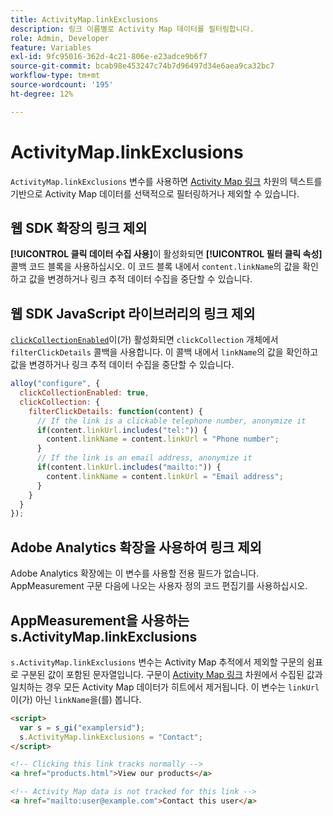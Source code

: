 ```yaml
---
title: ActivityMap.linkExclusions
description: 링크 이름별로 Activity Map 데이터를 필터링합니다.
role: Admin, Developer
feature: Variables
exl-id: 9fc95016-362d-4c21-806e-e23adce9b6f7
source-git-commit: bcab98e453247c74b7d96497d34e6aea9ca32bc7
workflow-type: tm+mt
source-wordcount: '195'
ht-degree: 12%

---
```


# ActivityMap.linkExclusions

`ActivityMap.linkExclusions` 변수를 사용하면 [Activity Map 링크](/help/components/dimensions/activity-map-link.md) 차원의 텍스트를 기반으로 Activity Map 데이터를 선택적으로 필터링하거나 제외할 수 있습니다.

## 웹 SDK 확장의 링크 제외

**[!UICONTROL 클릭 데이터 수집 사용]**&#x200B;이 활성화되면 **[!UICONTROL 필터 클릭 속성]** 콜백 코드 블록을 사용하십시오. 이 코드 블록 내에서 `content.linkName`의 값을 확인하고 값을 변경하거나 링크 추적 데이터 수집을 중단할 수 있습니다.

## 웹 SDK JavaScript 라이브러리의 링크 제외

[`clickCollectionEnabled`](https://experienceleague.adobe.com/ko/docs/experience-platform/web-sdk/commands/configure/clickcollectionenabled)이(가) 활성화되면 `clickCollection` 개체에서 `filterClickDetails` 콜백을 사용합니다. 이 콜백 내에서 `linkName`의 값을 확인하고 값을 변경하거나 링크 추적 데이터 수집을 중단할 수 있습니다.

```js
alloy("configure", {
  clickCollectionEnabled: true,
  clickCollection: {
    filterClickDetails: function(content) {
      // If the link is a clickable telephone number, anonymize it
      if(content.linkUrl.includes("tel:")) {
        content.linkName = content.linkUrl = "Phone number";
      }
      // If the link is an email address, anonymize it
      if(content.linkUrl.includes("mailto:")) {
        content.linkName = content.linkUrl = "Email address";
      }
    }
  }
});
```

## Adobe Analytics 확장을 사용하여 링크 제외

Adobe Analytics 확장에는 이 변수를 사용할 전용 필드가 없습니다. AppMeasurement 구문 다음에 나오는 사용자 정의 코드 편집기를 사용하십시오.

## AppMeasurement을 사용하는 s.ActivityMap.linkExclusions

`s.ActivityMap.linkExclusions` 변수는 Activity Map 추적에서 제외할 구문의 쉼표로 구분된 값이 포함된 문자열입니다. 구문이 [Activity Map 링크](/help/components/dimensions/activity-map-link.md) 차원에서 수집된 값과 일치하는 경우 모든 Activity Map 데이터가 히트에서 제거됩니다. 이 변수는 `linkUrl`이(가) 아닌 `linkName`을(를) 봅니다.

```html
<script>
  var s = s_gi("examplersid");
  s.ActivityMap.linkExclusions = "Contact";
</script>

<!-- Clicking this link tracks normally -->
<a href="products.html">View our products</a>

<!-- Activity Map data is not tracked for this link -->
<a href="mailto:user@example.com">Contact this user</a>
```
